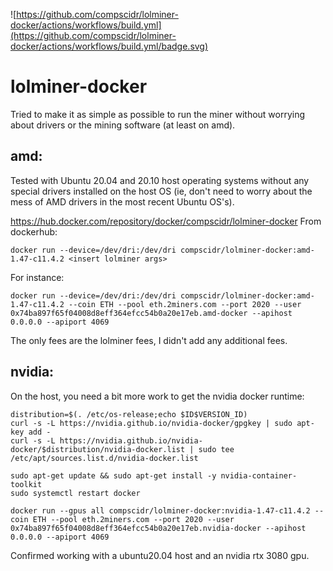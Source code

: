 ![https://github.com/compscidr/lolminer-docker/actions/workflows/build.yml](https://github.com/compscidr/lolminer-docker/actions/workflows/build.yml/badge.svg)
# lolminer-docker
Tried to make it as simple as possible to run the miner without worrying about
drivers or the mining software (at least on amd).

## amd:
Tested with Ubuntu 20.04 and 20.10 host operating systems without any special
drivers installed on the host OS (ie, don't need to worry about the mess of
AMD drivers in the most recent Ubuntu OS's).

https://hub.docker.com/repository/docker/compscidr/lolminer-docker
From dockerhub:
```
docker run --device=/dev/dri:/dev/dri compscidr/lolminer-docker:amd-1.47-c11.4.2 <insert lolminer args>
```

For instance:
```
docker run --device=/dev/dri:/dev/dri compscidr/lolminer-docker:amd-1.47-c11.4.2 --coin ETH --pool eth.2miners.com --port 2020 --user 0x74ba897f65f04008d8eff364efcc54b0a20e17eb.amd-docker --apihost 0.0.0.0 --apiport 4069
```

The only fees are the lolminer fees, I didn't add any additional fees.

## nvidia:
On the host, you need a bit more work to get the nvidia docker runtime:
```
distribution=$(. /etc/os-release;echo $ID$VERSION_ID)
curl -s -L https://nvidia.github.io/nvidia-docker/gpgkey | sudo apt-key add -
curl -s -L https://nvidia.github.io/nvidia-docker/$distribution/nvidia-docker.list | sudo tee /etc/apt/sources.list.d/nvidia-docker.list

sudo apt-get update && sudo apt-get install -y nvidia-container-toolkit
sudo systemctl restart docker

docker run --gpus all compscidr/lolminer-docker:nvidia-1.47-c11.4.2 --coin ETH --pool eth.2miners.com --port 2020 --user 0x74ba897f65f04008d8eff364efcc54b0a20e17eb.nvidia-docker --apihost 0.0.0.0 --apiport 4069
```

Confirmed working with a ubuntu20.04 host and an nvidia rtx 3080 gpu.
